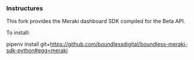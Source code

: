 ### Instructures


This fork provides the Meraki dashboard SDK compiled for the Beta API.

To install:


pipenv install git+https://github.com/boundlessdigital/boundless-meraki-sdk-python#egg=meraki